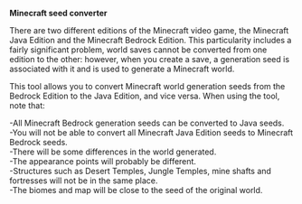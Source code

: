 <strong>Minecraft seed converter</strong>

There are two different editions of the Minecraft video game, the Minecraft Java Edition and the Minecraft Bedrock Edition. This particularity includes a fairly significant problem, world saves cannot be converted from one edition to the other: however, when you create a save, a generation seed is associated with it and is used to generate a Minecraft world.

This tool allows you to convert Minecraft world generation seeds from the Bedrock Edition to the Java Edition, and vice versa.
When using the tool, note that: 


-All Minecraft Bedrock generation seeds can be converted to Java seeds.<br>
-You will not be able to convert all Minecraft Java Edition seeds to Minecraft Bedrock seeds.<br>
-There will be some differences in the world generated.<br>
-The appearance points will probably be different.<br>
-Structures such as Desert Temples, Jungle Temples, mine shafts and fortresses will not be in the same place.<br>
-The biomes and map will be close to the seed of the original world.<br>
